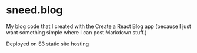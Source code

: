 # sneed.blog

My blog code that I created with the Create a React Blog app (because I just want something simple where I can post Markdown stuff.)

Deployed on S3 static site hosting